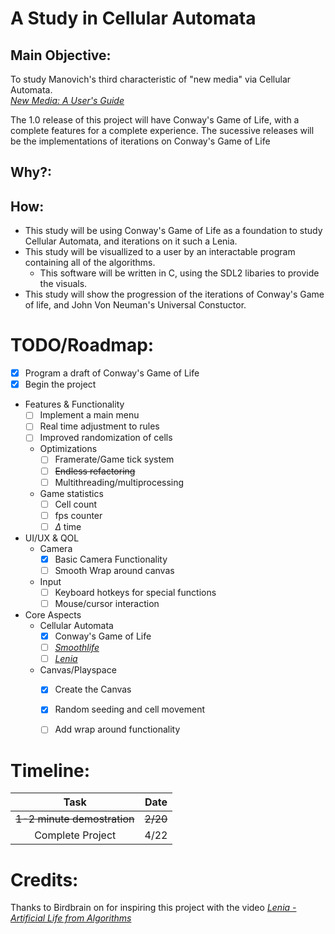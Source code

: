 # **A Study in Cellular Automata**

## Main Objective:

To study Manovich's third characteristic of "new media" via Cellular Automata.  
[*New Media: A User's Guide*](http://manovich.net/index.php/projects/new-media-a-user-s-guide)

The 1.0 release of this project will have Conway's Game of Life, with a complete features for a complete experience. The sucessive releases will be the implementations of iterations on Conway's Game of Life

## Why?:

## How:

- This study will be using Conway's Game of Life as a foundation to study Cellular Automata, and iterations on it such a Lenia.
- This study will be visuallized to a user by an interactable program containing all of the algorithms.
    - This software will be written in C, using the SDL2 libaries to provide the visuals.
- This study will show the progression of the iterations of Conway's Game of life, and John Von Neuman's Universal Constuctor.

# TODO/Roadmap:

- [x] Program a draft of Conway's Game of Life
- [x] Begin the project

- Features & Functionality
    - [ ] Implement a main menu 
    - [ ] Real time adjustment to rules  
    - [ ] Improved randomization of cells
    - Optimizations
        - [ ] Framerate/Game tick system 
        - [ ] ~~Endless refactoring~~
        - [ ] Multithreading/multiprocessing
    - Game statistics 
        - [ ] Cell count
        - [ ] fps counter
        - [ ] $\Delta$ time

- UI/UX & QOL
    - Camera
        - [x] Basic Camera Functionality 
        - [ ] Smooth Wrap around canvas
    - Input
        - [ ] Keyboard hotkeys for special functions
        - [ ] Mouse/cursor interaction   

- Core Aspects
    - Cellular Automata
        - [x] Conway's Game of Life
        - [ ] [*Smoothlife*](https://github.com/duckythescientist/SmoothLife)
        - [ ] [*Lenia*](https://github.com/Chakazul/Lenia)
    - Canvas/Playspace
        - [x] Create the Canvas
        - [x] Random seeding and cell movement 
        - [ ] Add wrap around functionality


# Timeline:
| Task | Date |
|:----:|:----:|
| ~~1-2 minute demostration~~ | ~~2/20~~ |
| Complete Project | 4/22 |

# Credits:

Thanks to Birdbrain on for inspiring this project with the video [*Lenia - Artificial Life from Algorithms*](https://youtu.be/6kiBYjvyojQ?si=Kgw5EdNI7Hootquq)
